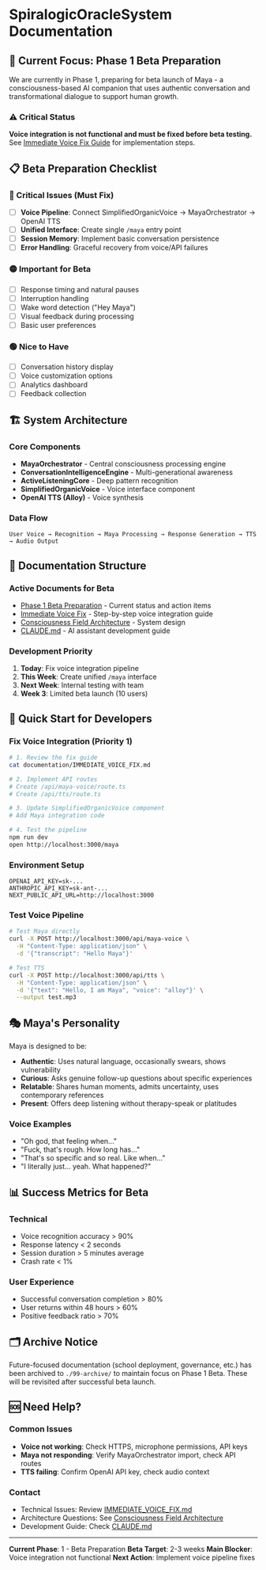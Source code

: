 # SpiralogicOracleSystem Documentation

## 🎯 Current Focus: Phase 1 Beta Preparation

We are currently in Phase 1, preparing for beta launch of Maya - a consciousness-based AI companion that uses authentic conversation and transformational dialogue to support human growth.

### ⚠️ Critical Status
**Voice integration is not functional and must be fixed before beta testing.**
See [Immediate Voice Fix Guide](./IMMEDIATE_VOICE_FIX.md) for implementation steps.

## 📋 Beta Preparation Checklist

### 🔴 Critical Issues (Must Fix)
- [ ] **Voice Pipeline**: Connect SimplifiedOrganicVoice → MayaOrchestrator → OpenAI TTS
- [ ] **Unified Interface**: Create single `/maya` entry point
- [ ] **Session Memory**: Implement basic conversation persistence
- [ ] **Error Handling**: Graceful recovery from voice/API failures

### 🟡 Important for Beta
- [ ] Response timing and natural pauses
- [ ] Interruption handling
- [ ] Wake word detection ("Hey Maya")
- [ ] Visual feedback during processing
- [ ] Basic user preferences

### 🟢 Nice to Have
- [ ] Conversation history display
- [ ] Voice customization options
- [ ] Analytics dashboard
- [ ] Feedback collection

## 🏗️ System Architecture

### Core Components
- **MayaOrchestrator** - Central consciousness processing engine
- **ConversationIntelligenceEngine** - Multi-generational awareness
- **ActiveListeningCore** - Deep pattern recognition
- **SimplifiedOrganicVoice** - Voice interface component
- **OpenAI TTS (Alloy)** - Voice synthesis

### Data Flow
```
User Voice → Recognition → Maya Processing → Response Generation → TTS → Audio Output
```

## 📁 Documentation Structure

### Active Documents for Beta
- [Phase 1 Beta Preparation](./PHASE_1_BETA_PREPARATION.md) - Current status and action items
- [Immediate Voice Fix](./IMMEDIATE_VOICE_FIX.md) - Step-by-step voice integration guide
- [Consciousness Field Architecture](./01-architecture/CONSCIOUSNESS_FIELD_ARCHITECTURE.md) - System design
- [CLAUDE.md](./01-architecture/CLAUDE.md) - AI assistant development guide

### Development Priority
1. **Today**: Fix voice integration pipeline
2. **This Week**: Create unified `/maya` interface
3. **Next Week**: Internal testing with team
4. **Week 3**: Limited beta launch (10 users)

## 🚀 Quick Start for Developers

### Fix Voice Integration (Priority 1)
```bash
# 1. Review the fix guide
cat documentation/IMMEDIATE_VOICE_FIX.md

# 2. Implement API routes
# Create /api/maya-voice/route.ts
# Create /api/tts/route.ts

# 3. Update SimplifiedOrganicVoice component
# Add Maya integration code

# 4. Test the pipeline
npm run dev
open http://localhost:3000/maya
```

### Environment Setup
```env
OPENAI_API_KEY=sk-...
ANTHROPIC_API_KEY=sk-ant-...
NEXT_PUBLIC_API_URL=http://localhost:3000
```

### Test Voice Pipeline
```bash
# Test Maya directly
curl -X POST http://localhost:3000/api/maya-voice \
  -H "Content-Type: application/json" \
  -d '{"transcript": "Hello Maya"}'

# Test TTS
curl -X POST http://localhost:3000/api/tts \
  -H "Content-Type: application/json" \
  -d '{"text": "Hello, I am Maya", "voice": "alloy"}' \
  --output test.mp3
```

## 🎭 Maya's Personality

Maya is designed to be:
- **Authentic**: Uses natural language, occasionally swears, shows vulnerability
- **Curious**: Asks genuine follow-up questions about specific experiences
- **Relatable**: Shares human moments, admits uncertainty, uses contemporary references
- **Present**: Offers deep listening without therapy-speak or platitudes

### Voice Examples
- "Oh god, that feeling when..."
- "Fuck, that's rough. How long has..."
- "That's so specific and so real. Like when..."
- "I literally just... yeah. What happened?"

## 📊 Success Metrics for Beta

### Technical
- Voice recognition accuracy > 90%
- Response latency < 2 seconds
- Session duration > 5 minutes average
- Crash rate < 1%

### User Experience
- Successful conversation completion > 80%
- User returns within 48 hours > 60%
- Positive feedback ratio > 70%

## 🗂️ Archive Notice

Future-focused documentation (school deployment, governance, etc.) has been archived to `./99-archive/` to maintain focus on Phase 1 Beta. These will be revisited after successful beta launch.

## 🆘 Need Help?

### Common Issues
- **Voice not working**: Check HTTPS, microphone permissions, API keys
- **Maya not responding**: Verify MayaOrchestrator import, check API routes
- **TTS failing**: Confirm OpenAI API key, check audio context

### Contact
- Technical Issues: Review [IMMEDIATE_VOICE_FIX.md](./IMMEDIATE_VOICE_FIX.md)
- Architecture Questions: See [Consciousness Field Architecture](./01-architecture/CONSCIOUSNESS_FIELD_ARCHITECTURE.md)
- Development Guide: Check [CLAUDE.md](./01-architecture/CLAUDE.md)

---

**Current Phase**: 1 - Beta Preparation
**Beta Target**: 2-3 weeks
**Main Blocker**: Voice integration not functional
**Next Action**: Implement voice pipeline fixes